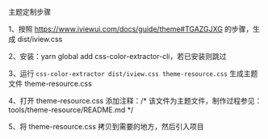 主题定制步骤

1、按照 https://www.iviewui.com/docs/guide/theme#TGAZGJXG 的步骤，生成 dist/iview.css

2、安装：yarn global add css-color-extractor-cli，若已安装则跳过

3、运行 `css-color-extractor dist/iview.css theme-resource.css` 生成主题文件 theme-resource.css

4、打开 theme-resource.css 添加注释：/* 该文件为主题文件，制作过程参见：tools/theme-resource/README.md */

5、将 theme-resource.css 拷贝到需要的地方，然后引入项目
